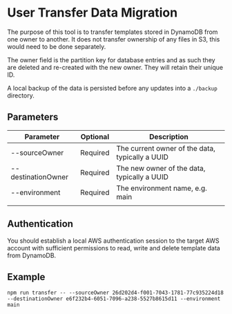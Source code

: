 # User Transfer Data Migration

The purpose of this tool is to transfer templates stored in DynamoDB from one owner to another. It does not transfer ownership of any files in S3, this would need to be done separately.

The owner field is the partition key for database entries and as such they are deleted and re-created with the new owner. They will retain their unique ID.

A local backup of the data is persisted before any updates into a `./backup` directory.

## Parameters

| Parameter          | Optional | Description                                     |
| ------------------ | -------- | ----------------------------------------------- |
| --sourceOwner      | Required | The current owner of the data, typically a UUID |
| --destinationOwner | Required | The new owner of the data, typically a UUID     |
| --environment      | Required | The environment name, e.g. main                 |
|                    |          |                                                 |

## Authentication

You should establish a local AWS authentication session to the target AWS account with sufficient permissions to read, write and delete template data from DynamoDB.

## Example

```shell
npm run transfer -- --sourceOwner 26d202d4-f001-7043-1781-77c935224d18 --destinationOwner e6f232b4-6051-7096-a238-5527b8615d11 --environment main
```
